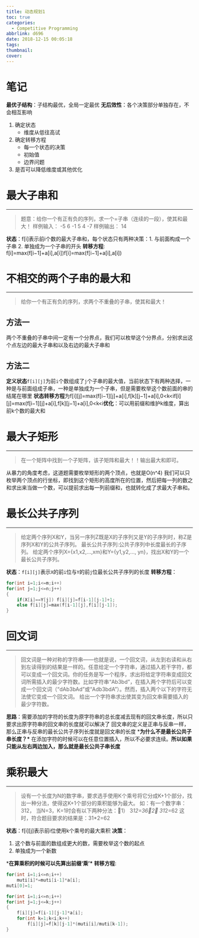 ```yaml
---
title: 动态规划1
toc: true
categories:
  - Competitive Programming
abbrlink: d696
date: 2018-12-15 00:05:18
tags:
thumbnail:
cover:
---
```


# 笔记

**最优子结构**：子结构最优，全局一定最优
**无后效性**：各个决策部分单独存在，不会相互影响

1. 确定状态
   - 维度从低往高试
2. 确定转移方程
   - 每一个状态的决策
   - 初始值
   - 边界问题
3. 是否可以降低维度或其他优化

# 最大子串和

------

> 题意：给你一个有正有负的序列，求一个=子串（连续的一段），使其和最大！
> 样例输入： -5 6 -1 5 4 -7
> 样例输出： 14

**状态**：f[i]表示前i个数的最大子串和，每个状态只有两种决策：1. 与前面构成一个子串 2. 单独成为一个子串的开头
**转移方程**: f[i]=max(f[i−1]+a[i],a[i])f[i]=max(f[i−1]+a[i],a[i])

# 不相交的两个子串的最大和

------

> 给你一个有正有负的序列，求两个不重叠的子串，使其和最大！

## 方法一

两个不重叠的子串中间一定有一个分界点，我们可以枚举这个分界点，分别求出这个点左边的最大子串和以及右边的最大子串和

## 方法二

**定义状态**`f[i][j]`为前`i`个数组成了`j`个子串的最大值，当前状态下有两种选择，一种是与前面组成子串，一种是单独成为一个子串，但是需要枚举这个数前面的串的结尾在哪里
**状态转移方程**为f[i][j]=max(f[i−1][j]+a[i],f[k][j−1]+a[i],0<k<if[i][j]=max(f[i−1][j]+a[i],f[k][j−1]+a[i],0<k<i​
**优化**：可以用前缀和维护k维度，算出前k个数的最大和

# 最大子矩形

------

> 在一个矩阵中找到一个子矩阵，该子矩阵和最大！！输出最大和即可。

从暴力的角度考虑，这道题需要枚举矩形的两个顶点，也就是O(n^4)
我们可以只枚举两个顶点的行坐标，即找到这个矩形的高度所在的位置，然后把每一列的数之和求出来当做一个数，可以提前求出每一列前缀和，也就转化成了求最大子串和。

# 最长公共子序列

------

> 给定两个序列X和Y，当另一序列Z既是X的子序列又是Y的子序列时，称Z是序列X和Y的公共子序列。
> 最长公共子序列:公共子序列中长度最长的子序列。
> 给定两个序列X={x1,x2,…,xm}和Y={y1,y2,…, yn}，找出X和Y的一个最长公共子序列。

**状态**：`f[i][j]`表示`X`的前`i`位与`Y`的前`j`位最长公共子序列的长度
**转移方程**：

```C++
for(int i=1;i<=m;i++)
for(int j=1;j<=n;j++)
{
    if(X[i]==Y[j]) f[i][j]=f[i-1][j-1]+1;
    else f[i][j]=max(f[i-1][j],f[i][j-1]);
}
```

# 回文词

------

> 回文词是一种对称的字符串——也就是说，一个回文词，从左到右读和从右到左读得到的结果是一样的。任意给定一个字符串，通过插入若干字符，都可以变成一个回文词。你的任务是写一个程序，求出将给定字符串变成回文词所需插入的最少字符数。比如字符串“Ab3bd”，在插入两个字符后可以变成一个回文词（“dAb3bAd”或“Adb3bdA”）。然而，插入两个以下的字符无法使它变成一个回文词。
> 给出一个字符串求出使其变为回文串需要插入的最少字符数。

**思路**：需要添加的字符的长度为原字符串的总长度减去现有的回文串长度，所以只要求出原字符串的回文串的长度就可以解决了
回文串的定义是正串与反串一样，那么正串与反串的最长公共子序列长度就是回文串的长度
***为什么不是最长公共子串长度？\*** 在添加字符的时候可以在任意位置插入，所以不必要求连续。**所以如果只能从左右两边加入，那么就是最长公共子串长度**

# 乘积最大

------

> 设有一个长度为N的数字串，要求选手使用K个乘号将它分成K+1个部分，找出一种分法，使得这K+1个部分的乘积能够为最大。
> 如：有一个数字串：312， 当N=3，K=1时会有以下两种分法：1） 3*12=362） 31*2=62
> 这时，符合题目要求的结果是：31*2=62

**状态**：f[i][j]表示前i位使用k个乘号的最大乘积
**决策**：

1. 这个数与前面的数组成更大的数，需要枚举这个数的起点
2. 单独成为一个新数

***在算乘积的时候可以先算出前缀‘乘’\***
**转移方程**:

```C++
for(int i=1;i<=n;i++)
    muti[i]*=muti[i-1]*a[i];
muti[0]=1;

for(int i=1;i<=n;i++)
for(int j=1;j<=k;j++)
{
    f[i][j]=f[i-1][j-1]*a[i];
    for(int k=1;k<i;k++)
        f[i][j]=f[k][j-1]*(muti[i]/muti[k-1]);
}
```